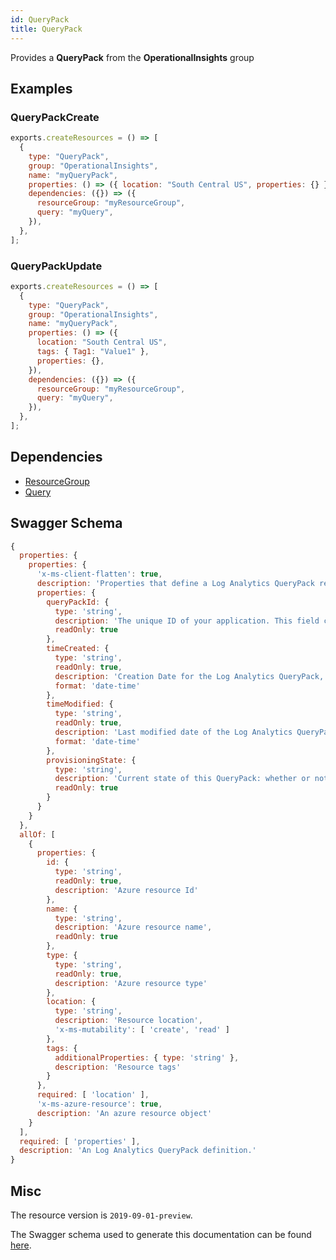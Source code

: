 ```yaml
---
id: QueryPack
title: QueryPack
---
```

Provides a **QueryPack** from the **OperationalInsights** group
## Examples
### QueryPackCreate
```js
exports.createResources = () => [
  {
    type: "QueryPack",
    group: "OperationalInsights",
    name: "myQueryPack",
    properties: () => ({ location: "South Central US", properties: {} }),
    dependencies: ({}) => ({
      resourceGroup: "myResourceGroup",
      query: "myQuery",
    }),
  },
];

```

### QueryPackUpdate
```js
exports.createResources = () => [
  {
    type: "QueryPack",
    group: "OperationalInsights",
    name: "myQueryPack",
    properties: () => ({
      location: "South Central US",
      tags: { Tag1: "Value1" },
      properties: {},
    }),
    dependencies: ({}) => ({
      resourceGroup: "myResourceGroup",
      query: "myQuery",
    }),
  },
];

```
## Dependencies
- [ResourceGroup](../Resources/ResourceGroup.md)
- [Query](../OperationalInsights/Query.md)
## Swagger Schema
```js
{
  properties: {
    properties: {
      'x-ms-client-flatten': true,
      description: 'Properties that define a Log Analytics QueryPack resource.',
      properties: {
        queryPackId: {
          type: 'string',
          description: 'The unique ID of your application. This field cannot be changed.',
          readOnly: true
        },
        timeCreated: {
          type: 'string',
          readOnly: true,
          description: 'Creation Date for the Log Analytics QueryPack, in ISO 8601 format.',
          format: 'date-time'
        },
        timeModified: {
          type: 'string',
          readOnly: true,
          description: 'Last modified date of the Log Analytics QueryPack, in ISO 8601 format.',
          format: 'date-time'
        },
        provisioningState: {
          type: 'string',
          description: 'Current state of this QueryPack: whether or not is has been provisioned within the resource group it is defined. Users cannot change this value but are able to read from it. Values will include Succeeded, Deploying, Canceled, and Failed.',
          readOnly: true
        }
      }
    }
  },
  allOf: [
    {
      properties: {
        id: {
          type: 'string',
          readOnly: true,
          description: 'Azure resource Id'
        },
        name: {
          type: 'string',
          description: 'Azure resource name',
          readOnly: true
        },
        type: {
          type: 'string',
          readOnly: true,
          description: 'Azure resource type'
        },
        location: {
          type: 'string',
          description: 'Resource location',
          'x-ms-mutability': [ 'create', 'read' ]
        },
        tags: {
          additionalProperties: { type: 'string' },
          description: 'Resource tags'
        }
      },
      required: [ 'location' ],
      'x-ms-azure-resource': true,
      description: 'An azure resource object'
    }
  ],
  required: [ 'properties' ],
  description: 'An Log Analytics QueryPack definition.'
}
```
## Misc
The resource version is `2019-09-01-preview`.

The Swagger schema used to generate this documentation can be found [here](https://github.com/Azure/azure-rest-api-specs/tree/main/specification/operationalinsights/resource-manager/Microsoft.OperationalInsights/preview/2019-09-01-preview/QueryPacks_API.json).
